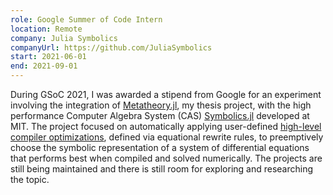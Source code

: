 ```yaml
---
role: Google Summer of Code Intern
location: Remote
company: Julia Symbolics
companyUrl: https://github.com/JuliaSymbolics
start: 2021-06-01
end: 2021-09-01
---
```


During GSoC 2021, I was awarded a stipend from Google for an experiment involving the integration of [Metatheory.jl](https://github.com/JuliaSymbolics/Metatheory.jl), my thesis project, with the high performance Computer Algebra System (CAS) [Symbolics.jl](https://github.com/JuliaSymbolics/Symbolics.jl) developed at MIT. The project focused on automatically applying user-defined [high-level compiler optimizations](https://arxiv.org/pdf/2112.14714.pdf), defined via equational rewrite rules, to preemptively choose the symbolic representation of a system of differential equations that performs best when compiled and solved numerically. The projects are still being maintained and there is still room for exploring and researching the topic.
